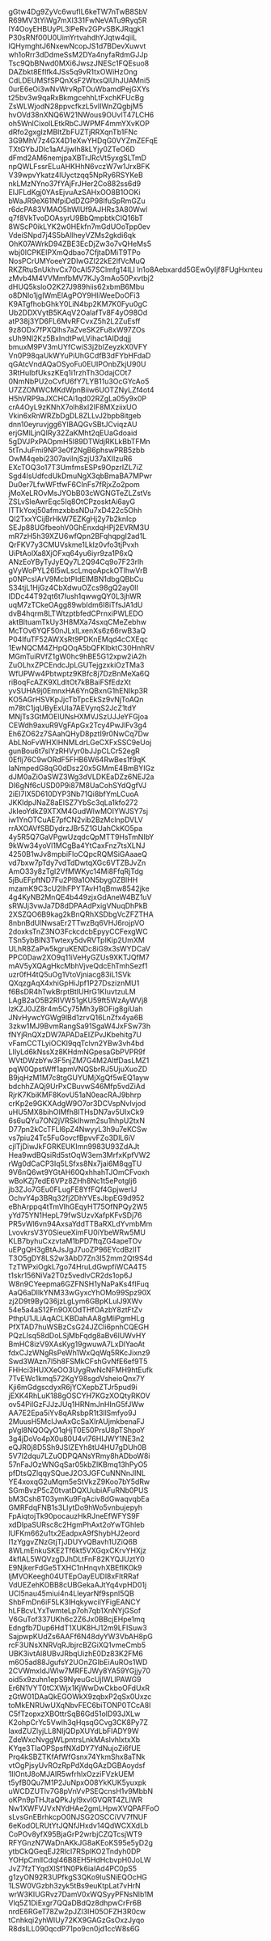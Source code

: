 gGtw4Dg9ZyVc6wufIL6keTW7nTwB8SbV
R69MV3tYiWg7mXl331FwNeVATu9Ryq5R
IY4OoyEHBUyPL3lPeRv2GPvSBKJRqgk1
P30sRNf00U0UimYrtvahdhYJqtw4qiiL
lQHymghtJ6NxewNcopJS1d7BDevXuwvt
wh1oRrr3dDdmeSsM2DYa4nyfaRdmGJJp
Tsc9QbBNwd0MXi6JwszJNESc1FQEsuo8
DAZbkt8EfIfk4JSs5q9vR1txOWiHzOng
CdLDEUMSfSPQnXsF2WtxsQlUhJUAMni5
0urE6eOi3wNvWrvRpTOuWbamdPejGXYs
t25bv3w9qaRxBkmgcehhLtFxchKFUcBg
ZsWLWjodN28ppvcfkzL5vIIWnZQgbjM5
hvOVd38nXNQ6W21NWous9OUvlT47LCH6
oh5WnlCixolLEtkRbCJWPMF4mmYXvKOP
dRfo2gxgIzMBltZbFUZTjRRXqnTb1FNc
3G9MhV7z4GX4D1eXwYHDqG0VYZmZEFqE
TXtGYbJDlc1aAfJjwlh8kLYjy0ZTeO6D
dFmd2AM6nemjpaXBTrJRcVt5yxgSLTmD
npQWLFssrELuAHKHhN6vczW7w1JrxBFK
V39wpvYkatz4lUyctzqq5NpRy6RSYKeB
nkLMzNYno37fYAjFrJHer2Co882ss6d9
EIJFLdKgj0YAsEjvuAzSAHxOO8B1OOKi
bWaJR9eX61NfpiDdDZGP98lfuSpRmGZu
r6dcPA83VMAO5ItWlUf9AJHRs3A80Wwl
q7f8VkTvoDOAsyrU9BbQmpbtkCIQ16bT
8WScP0ikLYK2w0HEkfn7mGdUOoTpp0ev
VdeiSNpd7j4S5bAllheyVZMs2gkdi6qk
OhK07AWrkD94ZBE3EcDjZw3o7vQHeMs5
wbj0ICPKEIPXmQdbao7CfjtaDMiT9TPo
NosPCrUMYoeeY2DlwGZl22kE2lfVcMuQ
RKZRtuSnUkhvCx70cAI57SClmfg14ILl
ln1o8Aebxardd5GEw0yIjf8FUgHxnteu
zMvb4M4VVMmfbMV7KJy3mAo50Pxvtbj2
dHUQ5ksloO2K27J989hiis62xbmB6Mbu
o8DNlo1jgIWmElAgPOY9HIiWeeDoOFi3
K9ATgfhobGhkY0LiN4bp2KM7K0Fyu0gC
Ub2DDXVytB5KAqV2OalafTv8F4yO98Od
atP38j3YD6FL6MvRFCvxZ5h2L2ZuEsff
9z8ODx7fPXQlhs7aZveSK2Fu8xW97ZOs
sUh9NI2Kz5BxIndtPwLVihac1AIDdqjj
bmuxM9PV3mUYfCwiS3j2blZeyzkX0VFY
Vn0P98qaUkWYuPiUhGCdfB3dFYbHFdaD
qGAtcVndAQaOSyoFu0EUIPOnbZkjU90U
3RtHuIbfUkszKEq1i1rzhTh3OdajCOt7
0NmNbPU2oCvfU6fY7LYB11u3OcGYcAo5
U7ZZOMWCMKdWpnBiiw6UOTZNyLZf4ot4
H5hVRP9aJXCHCAi1qd02RZgLa05y9x0P
crA4OyL9zKNhX7olh8xI2IF8MXziixUO
Vkin6xRnWRZbDgDL8ZLLvJ2bpb8itgeb
dnn10eyruvjgg6YIBAQGvSBtJCviqzAU
erjGMlLjnQIRy32ZaKMht2qEUaGdoaid
5gDVJPxPAOpmH5l89DTWdjRKLkBbTFMn
5tTnJuFmi9NP3e0f2NgB6phswPRB5zbb
OwM4qebi2307avilnjSzjU37aXIIzuR6
EXcTOQ3o17T3UmfmsESPs9OpzrIZL7iZ
Sgd4IsUdfcdUkDmuNgX3qbBmaBA7MPwr
Du0er7LfwWFtfwF6CInFs7fRjxZo2pom
jMoXeLROvMsJYObB03cWGNGTeZLZstVs
ZSLvSleAwrEqc5Iq8OtCPzosktAi6ayG
ITTkYoxj50afmzxbbsNDu7xD422c5Ohh
QI2TxxYCijBrHkW7EZKgHj2y7b2knIcp
SEJp88UGfbeohV0GhEnxdqHPj2EVRM3U
mR7zH5h39XZU6wfQpn2BFqhqpgI2ad1L
QrFKV7y3CMUVskme1LkIz0vfo3tjPvxh
UiPtAolXa8XjOFxq64yu6iyr9za1P6xQ
ANzEoYByTyJyEQy7L2Q94Cq9o7F23rlh
gVyWoPYL26l5wLscLmqoApckOTlhwVrB
p0NPcsIArV9McbtPIdElMBN1dbgQBbCu
S34tjL1HjGz4CbXdwuOZcs98gQ2ay0II
IDDc44T92qt6t7Iush1qwwgQY0L3jhWR
uqM7zTCkeOAgg89wbIdm6I8iTfsJA1dU
dvB4hqrm8LTWtzptbfedCPrnxiPWLEDO
aktBltuamTkUy3H8MXa74sxqCMeZebhw
McTOv6YQF50nJLxlLxenXs6z66rwB3aQ
P04IfuTF52AWXsRt9PDKnEMqd4cCXEqc
1EwNQCM4ZHpQOqA5bQFKlbktC30HnhRV
MGmTuiRVfZ1gW0hc9hBE5G12xpw2iA2h
ZuOLhxZPCEndcJpLGUTejgzxkiOzTMa3
WfUPWw4Pbtwptz9KBfc8j7DzBnMeXa6Q
riBoqFcAZK9XLdltOt7kBBaiFSfEdzXt
yvSUHA9j0EmnxHA6YnQBxnG1hENIkp3R
KO5AGrHSVKpJjcTbTpcEkSz9vNjToAQn
m78tC1jqUByExUIa7AEVyrqS2JcZ1tdY
MNjTs3GtMOElUNsHXMVJSzUJJeYFGjoa
CEWdh9axuR9VgFApGx2Tcy4PwJlFv3g4
Eh6ZO62z7SAahQHyD8pztI9r0NwCq7Dw
AbLNoFvWHXlHNMLdrLGeCXFxSSC9eUoj
gunBou6t7slYzRHVyr0bJJpCLCr52egR
0Eflj76C9wORdF5FHB6W64RwBes1f9qK
IaNmpedG8qG0dDsz20x5GMmE4BmBYIGz
dJM0aZiOaSWZ3Wg3dVLDKEaDZz6NEJ2a
DI6gNf6cUSD0P9i87M8UaCohSYdQgfVJ
2iEI7lX5D610DYP3Nb71Qi8bfYmLCuoA
JKKldpJNaZ8aEISZ7YbSc3qLa1kfo272
JkIeoYdkZ9XTXM4GudWlwMOIYWJSY7sj
iw1YnOTCuAE7pfCN2vib2BzMclnpDVLV
rrAXOAVfSBDydrzJBr5Z1GUahCkKO5pa
4y5R5Q7GaVPgwUzqdcQpMTT9HsTmNIbY
9kWw34yoVl1MCgBa4YtCaxFnz7tsXLNJ
4250B1wJv8mpbiFloCQpcRQMSiGAaaeQ
vd7bxw7pTdy7vdTdDwtqXGc6VTZBJvZn
AmO33y8zTgI2VfMWKyc14Mi8FfqRjTdg
5jBuEFpftND7Fu2Pl9a1ON5byg0ZBlHH
mzamK9C3cU2IhFPYTAvH1qBmw8542jke
4g4KyNB2MnQE4b449zjxGdAneW4BZ1uV
sRWJj3vwJa7D8dDPAAdPxigVNuqDhPkB
2XSZQO6B9kag2kBnQRhXSDbgVcZFZTHA
8nbnBdUlNwsaEr2TTwzBq6VHJ6rojpVO
2doxksTnZ3NO3FckcdcbEpyyCCFexgWC
TSn5ybBlN3Twtexy5dvRVTpIKip2UmXM
ULhR8ZaPw5kgruKENDc8iG9x3sWYDCaV
PPC0Daw2XO9q11iVeHyGZUs9XKTJQfM7
mAV5yXQAgHkcMbhVjveQdcEhTmhSezf1
uzr0fH4tQ5uOg1VtoVjniacg83iL1SVk
QXqzgAqX4xhiGpHiJpf1P27DsziznMU1
f6BsDR4hTwkBrptBtIUHrG1KIuvtzuLM
LAgB2aO5B2RIVW51gKU59ft5WzAyWVj8
lzKZJ0JZ8r4m5Cy75Mh3yBOFig8giUah
JNvHywcYGWg9lBd1zrvQ16LnZfx4ya6B
3zkw1MJ9BvmRangSa91SgaW4JxFSw73h
fNYjRnQXzDW7APADaEIZPvJKbehitg7U
vFamCCTLyiOCKl9qqTclvn2YBw3vh4bd
LIIyLd6kNssXz8KHdmNGpesaGbPVPR9f
WVtDWzbYw3F5njZM7G4M2AltfDasLMZ1
pqW0QpstWff1apmVNQSbrRJ5UjuXuoZD
B9jqHzM1M7c8tgGUYUMjXgQf5wEQ1ayw
bdchhZAQj9UrPxCBuvwS46Mfp5vdZiAd
RjrK7KbiKMF8KovU51aN0eacRAJ9bhrp
crKp2e9GKXAdgW9O7or3DCVspNvIvjod
uHU5MX8bihOlMfh8ITHsDN7av5UIxCk9
6s6uQYu7ON2jVRSkIhwm2su1hhpU2txN
D77pn2kCcTFLl6pZ4NwyyL3h9u7eKCSw
vs7piu24Tc5FuGovcfBpvvFZo3DlL6iV
cjlTjDiwJkFGRKEUKImn9983U93ZdAJt
Hea9wdBQsiRd5stOqW3em3MrfxKpfVW2
rWg0dCaCP3Iq5LSfxs8Nx7jai6M8qgTU
9V6nQ6wt9YGtAH60QxhhahTJOmCFvoxh
wBoKZj7edE6VPz8ZHh8Nc1t5ePotglj6
jb3ZJo7GEu0FLugFE8YfFQf4GpjwerIJ
OchvY4p3BRq32fj2DhYVEsJbpEG9d952
eBhArppq4tTmVlhGEqyHT75OfNPQy2W5
yYd75YN1HepL79fwSUzvXafpKFvSDj76
PR5vWl6vn94AxsaYddTTBaRXLdYvmbMm
LvovkrsV3Y0SieueXimFU0iYbeWRw5MU
KLB7byhuCxzvtaM1bPD7ftqZG4apeTOv
uEPgQH3gBtAJsJgJ7uoZP96EYcdBzIIT
T3O5gDY8LS2w3AbD7Zn3I52mm2Qt9S4d
TzTWPxiOgkL7go74HruLdGwpfiWCA4T5
t1skr156NiVa2T0z5vedlvCR2ds1op6J
W8n9CYeepma6GZFNSH1yNaPaKs4fIFuq
AaQ6aDllkYNM33wGyxcYhOMo99Spz90X
zj2D9t9ByQ36jzLgLym6GBpKLulJ9XWv
54e5a4aS12Fn9OXOdTHfOAzbY8ztFtZv
PthpU1JLiAqACLKBDahAA8gMliPgmHLg
PfXTAD7huWSBzCsG24JZCli6pnhCQEGH
PQzLIsq58dDoLSjMbFqdg8aBv6lUWvHY
BmHC8izV9XAsKyg19gwuwA7LxDlYaoAt
fdxCJzWNgRsPeWh1WxQqWq5RKcJixnz9
Swd3WAzn7l5h8FSMkCFshGvNfE6ef9T5
FHHci3HUXXeOO3UygRwNcNFMH9htEufk
7TvEWc1kmq572KgY98sgdVsheioQnx7Y
Kji6mGdgscdyxR6jYCXepbZTJr5pud9i
jEXK4RhLuK188gOSCYH7KGzXOQtyRKOV
ov54PilGzFJJzJUq1HRNmJnHInG5fJWw
AA7E2Epa5iYv8qARsbpR1t3llSmfyo9J
2MuusH5McIJwAxGcSaXIrAUjmkbenaFJ
pVgl8NQOQyO1qHjT0E50PrsU8pTShpoY
3g4jDoVo4pX0u80U4vI76HIJWY1NE3n2
eQJR0j8D5Sh9JSIZEYh8tU4HU7gDUh0B
5V7l2dqu7LZuODPQANsYRmy8hADboW8i
57nFaJOzWNGqSar05kbZlKBmq13hPyO5
pfDtsQZlqqySQueJ2O3JGFCuNNNnJINL
YE4xoxqG2uMqm5eStVkzZ9Koo7bY5dRw
SGmBvzP5cZ0tvatDQXUubiAFuRNb0PUS
bM3Csh8T03ymKu9FqAciv8dGwaqvqbEa
GMRFdqFNB1s3LIytDo9hWo5vnbujepyh
FpAiqtojTk90pocauzHkRJneEfWFYS9F
xdDlpaSURsc8c2HgmPhAxt2oYwTGhleb
lUFKm662u1tx2EadpxA9fShybHJ2eord
I1zYggvZNzGtjTjJDUYvQBavh1UZiQ6B
8WLmEnkuSKE2Tf6kt5VXGqxCKrvYHXjz
4kflAL5WQVzgDJhDLtFnF82KYQJUztY0
E9NjkerFdGe5TXHC1nHnqvhXBEfIKOk9
ljMVOKeegh04UTEpOayEUDl8xFltRRaf
VdUEZehKOBB8cUBGekaAJtYq4vpHD01j
UCl5nau45miui4n4LleyarNf9spnl5QB
ShbFmDn6iF5LK3lHqkywcilYFigEANCY
hLFBcvLYxTwmteLp7oh7qb1XnNYjGSof
V6GuTof337UKh6c2Z6Jx0BBcjEHpe1mq
Edngfb7Dup6HdT1XUK8HJ12m9LFISuw3
SajpwpKUdZs6AAFf6N48dyYW3VbAH8pG
rcF3UNsXNRVqRJbjrcBZGiXQ1vmeCmb5
UBK3ivtAl8UBvJRbqUizhE0Dz83K2FM6
m6O5ad88JgufsY2UOnZGIbEiAuROs1WD
2CVWmxIdJWlw7MRFEJWy8YA59YGjjy70
oid5x9zuhn1epS9NyeuGcUjIWLlPAWG9
Er6N1VYT0tCXWjx1KjWwDwCkboOFdUxR
zGtW01DAaQkEGOWkX9zqbxP2qSx0Uxzc
toMkENRUwUXqNbvFEC6biTONP0TCcA8l
C5fTzopxzXBOttrSqB6Gd51oID93JXLw
K2ohpCrYc5Vwlh3qHqsqGCvg3CK8Py7Z
laxdZUZlyjLL8NIjQDpXUYdLbFlADY9W
ZdeWxcNvggWLpntrsLnkMAslvhlxtxXb
KYqe3TIaOPSpsfNXdDY7YdNujoZi6fUE
Prq4kSBZTKfAfWfGsnx74YkmShx8aTNk
vtOgPjsyUvROzRpPdXdqGAzDGBAoydsf
1IIOntJ8oMJAIR5wfrhlxOzziFVzkUEM
t5yfB0Qu7M1P2JuNpxO08YkKUK5yuxpk
uWCDZUTlv7G8pVnVvPSEQcnsH1v9MbbN
oKPn9pTHJtaQPkJyl9xvlGVQRT4ZLIWR
Nw1XWFVJVxNYdHAe2gmLHpwXVQPAFFoO
sLvsGnEBrhkcpO0NJSG2OSCCiVV7fNUF
6eKodOLRUtYtJQNfJHxdv14QdWCXXdLb
CoPOv8yfX95BjaGrP2wrbjCZQTcsjWT9
RFYGnzN7WaDnAKkJG8aKEoKS95e5yD2g
ytbCkQGeqEJ2RlcI7RSplKO2Tndyh0DP
YOHpCmlICdqI46B8EH5HdHcbvpH0JoLW
JvZ7fzTYqdXlSf1N0Pk6iaIAd4PC0pS5
g1zyON92R3UPfkgS3QKo9luSNiEQOcHG
1LSW0VGzbh3zyk5tBs9euKtpLat7vHrN
wrW3KIUGRvz7DamV0xWQSyyPFNsNIb1M
Vlq5Z1DiExgr7QQaDBdQz8dhpwCrFr6B
nrdE6RGeT78Zw2pJZl3IH05OFZH3R0cw
tCnhkqi2yhWIUy72KX9GAGzGsOxzJyqo
R8dslLL090qcdP71po9cn0jd1ccW8s6G
